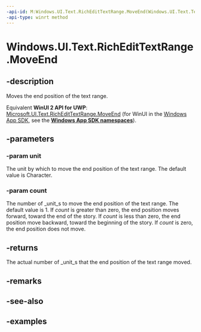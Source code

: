 ```yaml
---
-api-id: M:Windows.UI.Text.RichEditTextRange.MoveEnd(Windows.UI.Text.TextRangeUnit,System.Int32)
-api-type: winrt method
---
```


<!-- Method syntax.
public int RichEditTextRange.MoveEnd(TextRangeUnit unit, Int32 count)
-->

# Windows.UI.Text.RichEditTextRange.MoveEnd

## -description

Moves the end position of the text range.

Equivalent **WinUI 2 API for UWP**: [Microsoft.UI.Text.RichEditTextRange.MoveEnd](/windows/winui/api/microsoft.ui.text.richedittextrange.moveend) (for WinUI in the [Windows App SDK](/windows/apps/windows-app-sdk/), see the **[Windows App SDK namespaces](/windows/windows-app-sdk/api/winrt/)**).

## -parameters
### -param unit

The unit by which to move the end position of the text range. The default value is Character.

### -param count

The number of _unit_s to move the end position of the text range. The default value is 1. If _count_ is greater than zero, the end position moves forward, toward the end of the story. If _count_ is less than zero, the end position move backward, toward the beginning of the story. If _count_ is zero, the end position does not move.

## -returns

The actual number of _unit_s that the end position of the text range moved.

## -remarks

## -see-also

## -examples

